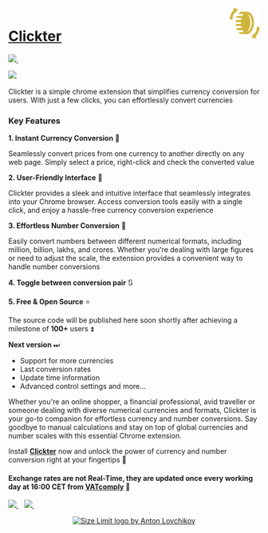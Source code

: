 <img src="./icon.png" align="right" width="60" height="60">

# [Clickter](https://chrome.google.com/webstore/detail/clickter/almdecgpjpjnaoaajejfnjneiioddmdi)

 <a href="https://chrome.google.com/webstore/detail/clickter/almdecgpjpjnaoaajejfnjneiioddmdi">
    <img src="https://img.shields.io/badge/Google_chrome-4285F4?style=for-the-badge&logo=Google-chrome&logoColor=white" />        
  </a>&nbsp;&nbsp;
  
![](https://img.shields.io/badge/version-v1.3.0-blue)

Clickter is a simple chrome extension that simplifies currency conversion for users. With just a few clicks, you can effortlessly convert currencies

### Key Features

**1. Instant Currency Conversion** 🔄

Seamlessly convert prices from one currency to another directly on any web page. Simply select a price, right-click and check the converted value

**2. User-Friendly Interface** 🤝

Clickter provides a sleek and intuitive interface that seamlessly integrates into your Chrome browser. Access conversion tools easily with a single click, and enjoy a hassle-free currency conversion experience

**3. Effortless Number Conversion** 🔢

Easily convert numbers between different numerical formats, including million, billion, lakhs, and crores. Whether you're dealing with large figures or need to adjust the scale, the extension provides a convenient way to handle number conversions

**4. Toggle between conversion pair** 🔃

**5. Free & Open Source** ⭐️

The source code will be published here soon shortly after achieving a milestone of **100+** users ⏫

**Next version** ⏭
* Support for more currencies
* Last conversion rates
* Update time information
* Advanced control settings and more...

Whether you're an online shopper, a financial professional, avid traveller or someone dealing with diverse numerical currencies and formats, Clickter is your go-to companion for effortless currency and number conversions. Say goodbye to manual calculations and stay on top of global currencies and number scales with this essential Chrome extension.

Install **[Clickter](https://chrome.google.com/webstore/detail/clickter/almdecgpjpjnaoaajejfnjneiioddmdi)** now and unlock the power of currency and number conversion right at your fingertips 🚀

#### **Exchange rates are not Real-Time, they are updated once every working day at 16:00 CET from [VATcomply](https://vatcomply.com/)** 🙏

 <a href="https://instagram.com/ideazero_">
    <img src="https://img.shields.io/badge/instagram-%23E4405F.svg?&style=for-the-badge&logo=instagram&logoColor=white" />        
  </a>&nbsp;&nbsp;
  
 <a href="https://www.buymeacoffee.com/ideazero">
    <img src="https://img.shields.io/badge/Buy_Me_A_Coffee-FFDD00?style=for-the-badge&logo=buy-me-a-coffee&logoColor=black" />        
  </a>&nbsp;&nbsp;


<a href="https://ideazero.in/">
<p align="center">
    <img src="https://ideazero.in/wp-content/uploads/2022/12/Cream_250x250_IZ_WM.png"
        alt="Size Limit logo by Anton Lovchikov" width="184" height="60">
    
</p>
</a>
